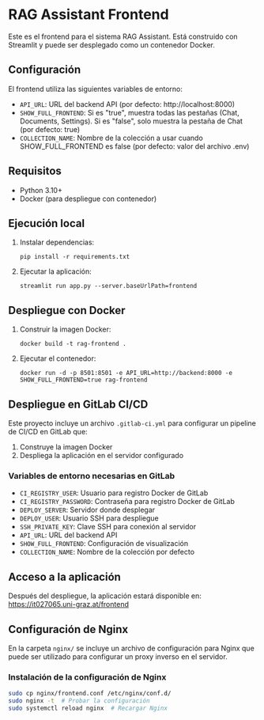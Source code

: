 # RAG Assistant Frontend

Este es el frontend para el sistema RAG Assistant. Está construido con Streamlit y puede ser desplegado como un contenedor Docker.

## Configuración

El frontend utiliza las siguientes variables de entorno:

- `API_URL`: URL del backend API (por defecto: http://localhost:8000)
- `SHOW_FULL_FRONTEND`: Si es "true", muestra todas las pestañas (Chat, Documents, Settings). Si es "false", solo muestra la pestaña de Chat (por defecto: true)
- `COLLECTION_NAME`: Nombre de la colección a usar cuando SHOW_FULL_FRONTEND es false (por defecto: valor del archivo .env)

## Requisitos

- Python 3.10+
- Docker (para despliegue con contenedor)

## Ejecución local

1. Instalar dependencias:
   ```
   pip install -r requirements.txt
   ```

2. Ejecutar la aplicación:
   ```
   streamlit run app.py --server.baseUrlPath=frontend
   ```

## Despliegue con Docker

1. Construir la imagen Docker:
   ```
   docker build -t rag-frontend .
   ```

2. Ejecutar el contenedor:
   ```
   docker run -d -p 8501:8501 -e API_URL=http://backend:8000 -e SHOW_FULL_FRONTEND=true rag-frontend
   ```

## Despliegue en GitLab CI/CD

Este proyecto incluye un archivo `.gitlab-ci.yml` para configurar un pipeline de CI/CD en GitLab que:

1. Construye la imagen Docker
2. Despliega la aplicación en el servidor configurado

### Variables de entorno necesarias en GitLab

- `CI_REGISTRY_USER`: Usuario para registro Docker de GitLab
- `CI_REGISTRY_PASSWORD`: Contraseña para registro Docker de GitLab
- `DEPLOY_SERVER`: Servidor donde desplegar
- `DEPLOY_USER`: Usuario SSH para despliegue
- `SSH_PRIVATE_KEY`: Clave SSH para conexión al servidor
- `API_URL`: URL del backend API
- `SHOW_FULL_FRONTEND`: Configuración de visualización
- `COLLECTION_NAME`: Nombre de la colección por defecto

## Acceso a la aplicación

Después del despliegue, la aplicación estará disponible en:
https://it027065.uni-graz.at/frontend

## Configuración de Nginx

En la carpeta `nginx/` se incluye un archivo de configuración para Nginx que puede ser utilizado para configurar un proxy inverso en el servidor.

### Instalación de la configuración de Nginx

```bash
sudo cp nginx/frontend.conf /etc/nginx/conf.d/
sudo nginx -t  # Probar la configuración
sudo systemctl reload nginx  # Recargar Nginx
```